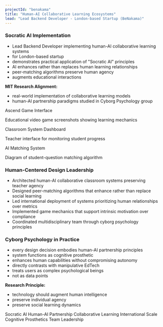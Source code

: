 ```yaml
---
projectId: "benakama"
title: "Human-AI Collaborative Learning Ecosystems"
lead: "Lead Backend Developer - London-based Startup (BeNakama)"
---
```


<div class="project-item">
  <h3>Socratic AI Implementation</h3>
  <ul>
    <li>Lead Backend Developer implementing human-AI collaborative learning systems</li>
    <li>for London-based startup</li>
    <li>demonstrates practical application of "Socratic AI" principles</li>
    <li>AI enhances rather than replaces human learning relationships</li>
    <li>peer-matching algorithms preserve human agency</li>
    <li>augments educational interactions</li>
  </ul>
  <p><strong>MIT Research Alignment:</strong></p>
  <ul>
    <li>real-world implementation of collaborative learning models</li>
    <li>human-AI partnership paradigms studied in Cyborg Psychology group</li>
  </ul>

  <div class="project-visuals">
    <div class="image-placeholder large">
      <p>Ascend Game Interface</p>
      <span>Educational video game screenshots showing learning mechanics</span>
    </div>
    <div class="visual-grid">
      <div class="image-placeholder">
        <p>Classroom System Dashboard</p>
        <span>Teacher interface for monitoring student progress</span>
      </div>
      <div class="image-placeholder">
        <p>AI Matching System</p>
        <span>Diagram of student-question matching algorithm</span>
      </div>
    </div>
  </div>

  <h3>Human-Centered Design Leadership</h3>
  <ul>
    <li>Architected human-AI collaborative classroom systems preserving teacher agency</li>
    <li>Designed peer-matching algorithms that enhance rather than replace social learning</li>
    <li>Led international deployment of systems prioritizing human relationships over metrics</li>
    <li>Implemented game mechanics that support intrinsic motivation over compliance</li>
    <li>Coordinated multidisciplinary team through cyborg psychology principles</li>
  </ul>

  <h3>Cyborg Psychology in Practice</h3>
  <ul>
    <li>every design decision embodies human-AI partnership principles</li>
    <li>system functions as cognitive prosthetic</li>
    <li>enhances human capabilities without compromising autonomy</li>
    <li>directly contrasts with manipulative EdTech</li>
    <li>treats users as complex psychological beings</li>
    <li>not as data points</li>
  </ul>
  <p><strong>Research Principle:</strong></p>
  <ul>
    <li>technology should augment human intelligence</li>
    <li>preserve individual agency</li>
    <li>preserve social learning dynamics</li>
  </ul>

  <div class="tags">
    <span class="tag">Socratic AI</span>
    <span class="tag">Human-AI Partnership</span>
    <span class="tag">Collaborative Learning</span>
    <span class="tag">International Scale</span>
    <span class="tag">Cognitive Prosthetics</span>
    <span class="tag">Team Leadership</span>
  </div>
</div>
